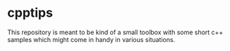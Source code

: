 # cpptips
This repository is meant to be kind of a small toolbox with some short c++ samples which might come in handy in various situations.
